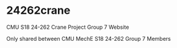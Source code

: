 # 24262crane
CMU S18 24-262 Crane Project Group 7 Website

Only shared between CMU MechE S18 24-262 Group 7 Members
